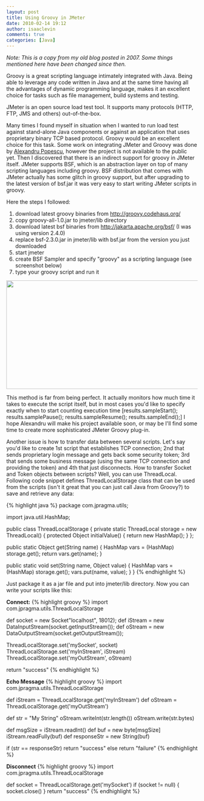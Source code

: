 ```yaml
---
layout: post
title: Using Groovy in JMeter
date: 2010-02-14 19:12
author: isaaclevin
comments: true
categories: [Java]
---
```

<em>Note: This is a copy from my old blog posted in 2007. Some things mentioned here have been changed since then.</em>

Groovy is a great scripting language intimately integrated with Java. Being able to leverage any code written in Java and at the same time having all the advantages of dynamic programming language, makes it an excellent choice for tasks such as file management, build systems and testing.

JMeter is an open source load test tool. It supports many protocols (HTTP, FTP, JMS and others) out-of-the-box.

Many times I found myself in situation when I wanted to run load test against stand-alone Java components or against an application that uses proprietary binary TCP based protocol. Groovy would be an excellent choice for this task. Some work on integrating JMeter and Groovy was done by&nbsp;<a href="http://themindstorms.blogspot.com/2007/01/groovy-support-for-jmeter.html" target="_blank">Alexandru Popescu</a>, however the project is not available to the public yet. Then I discovered that there is an indirect support for groovy in JMeter itself. JMeter supports BSF, which is an abstraction layer on top of many scripting languages including groovy. BSF distribution that comes with JMeter actually has some glitch in groovy support, but after upgrading to the latest version of bsf.jar it was very easy to start writing JMeter scripts in groovy.

Here the steps I followed:
<ol>
	<li>download latest groovy binaries from&nbsp;<a href="http://groovy.codehaus.org/" target="_blank">http://groovy.codehaus.org/</a></li>
	<li>copy groovy-all-1.0.jar to jmeter/lib directory</li>
	<li>download latest bsf binaries from&nbsp;<a href="http://jakarta.apache.org/bsf/" target="_blank">http://jakarta.apache.org/bsf/</a> (I was using version 2.4.0)</li>
	<li>replace bsf-2.3.0.jar in jmeter/lib with bsf.jar from the version you just downloaded</li>
	<li>start jmeter</li>
	<li>create BSF Sampler and specify "groovy" as a scripting language (see screenshot below)</li>
	<li>type your groovy script and run it</li>
</ol>
<img src="http://jpragmainc.files.wordpress.com/2010/02/jmeter-groovy-bsf1.jpg" alt="" title="jmeter-groovy-bsf" width="524" height="285" class="alignnone size-full wp-image-23" />

This method is far from being perfect. It actually monitors how much time it takes to execute the script itself, but in most cases you'd like to specify exactly when to start counting execution time [results.sampleStart(); results.samplePause(); results.sampleResume(); results.sampleEnd();]
I hope Alexandru will make his project available soon, or may be I'll find some time to create more sophisticated JMeter Groovy plug-in.

Another issue is how to transfer data between several scripts. Let's say you'd like to create 1st script that establishes TCP connection; 2nd that sends proprietary login message and gets back some security token; 3rd that sends some business message (using the same TCP connection and providing the token) and 4th that just disconnects. How to transfer Socket and Token objects between scripts? Well, you can use ThreadLocal. Following code snippet defines ThreadLocalStorage class that can be used from the scripts (isn't it great that you can just call Java from Groovy?) to save and retrieve any data:

{% highlight java %}
package com.jpragma.utils;

import java.util.HashMap;

public class ThreadLocalStorage {
  private static ThreadLocal storage = new ThreadLocal() {
    protected Object initialValue() {
      return new HashMap();
    }
  };
  
  public static Object get(String name) {
    HashMap vars = (HashMap) storage.get();
    return vars.get(name);
  }
  
  public static void set(String name, Object value) {
    HashMap vars = (HashMap) storage.get();
    vars.put(name, value);
  }
}
{% endhighlight %}

Just package it as a jar file and put into jmeter/lib directory. Now you can write your scripts like this:

<strong>Connect:</strong>
{% highlight groovy %}
import com.jpragma.utils.ThreadLocalStorage

def socket = new Socket"localhost", 18012);
def iStream = new DataInputStream(socket.getInputStream());
def oStream = new DataOutputStream(socket.getOutputStream());

ThreadLocalStorage.set('mySocket', socket)
ThreadLocalStorage.set('myInStream', iStream)
ThreadLocalStorage.set('myOutStream', oStream)

return "success"
{% endhighlight %}

<strong>Echo Message</strong>
{% highlight groovy %}
import com.jpragma.utils.ThreadLocalStorage

def iStream = ThreadLocalStorage.get('myInStream')
def oStream = ThreadLocalStorage.get('myOutStream')

def str = "My String"
oStream.writeInt(str.length())
oStream.write(str.bytes)

def msgSize = iStream.readInt()
def buf = new byte[msgSize]
iStream.readFully(buf)
def responseStr = new String(buf)

if (str == responseStr)
    return "success"
else
    return "failure"
{% endhighlight %}

<strong>Disconnect</strong>
{% highlight groovy %}
import com.jpragma.utils.ThreadLocalStorage

def socket = ThreadLocalStorage.get('mySocket')
if (socket != null) {
    socket.close()
}
return "success"
{% endhighlight %}
